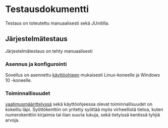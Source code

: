 # Testausdokumentti

Testaus on toteutettu manuaalisesti sekä JUnitilla.

## Järjestelmätestaus

Järjestelmätestaus on tehty manuaalisesti

### Asennus ja konfigurointi

Sovellus on asennettu [käyttöohjeen](https://github.com/tjvalkonen/ot-harjoitustyo/blob/master/dokumentointi/kayttoohje.md) mukaisesti Linux-koneelle ja Windows 10 -koneelle.

### Toiminnallisuudet

[vaatimusmäärittelyssä](https://github.com/tjvalkonen/ot-harjoitustyo/blob/master/dokumentointi/vaatimusmaarittely.md) sekä käyttöohjeessa olevat toiminnallisuudet on kokeiltu läpi. Syöttökenttiin on yritetty syöttää myös virheellistä tietoa, kuten numerokenttiin kirjaimia tai liian suuria lukuja, sekä tietyissä kentissä tyhjiä arvoja.
